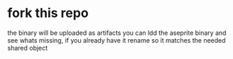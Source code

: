 # fork this repo
the binary will be uploaded as artifacts
you can ldd the aseprite binary and see whats missing, if you already have it rename so it matches the needed shared object

